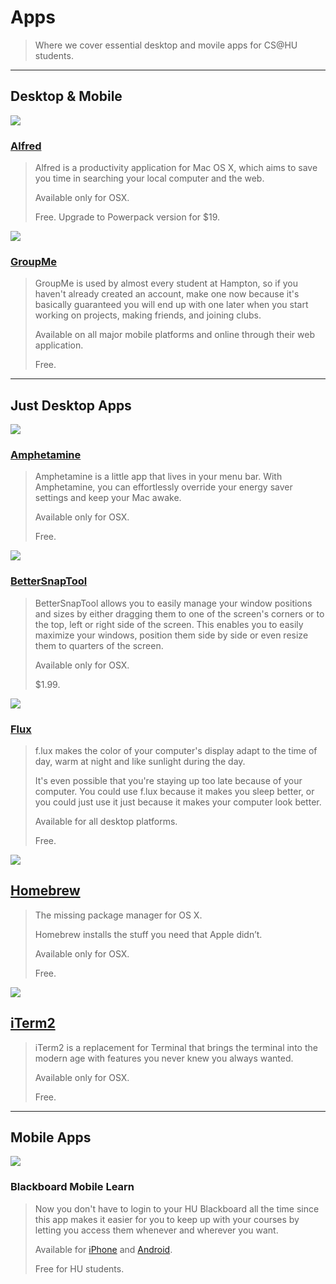 # Apps

> Where we cover essential desktop and movile apps for CS@HU students.

---

## Desktop & Mobile

![](http://c0736882.cdn.cloudfiles.rackspacecloud.com/alfred.png)

### [Alfred](http://www.alfredapp.com/)

> Alfred is a productivity application for Mac OS X, which aims to save you time in searching your local computer and the web.
>
> Available only for OSX.
>
> Free. Upgrade to Powerpack version for $19.

![](https://groupme.com/images/logo.png)

### [GroupMe](https://groupme.com/)

> GroupMe is used by almost every student at Hampton, so if you haven't already created an account, make one now because it's basically guaranteed you will end up with one later when you start working on projects, making friends, and joining clubs.
>
> Available on all major mobile platforms and online through their web application.
>
> Free.

---

## Just Desktop Apps

![](http://a1.mzstatic.com/us/r30/Purple3/v4/ac/0f/96/ac0f9661-5de7-c5c5-2ee7-d3f51ba44923/screen800x500.jpeg)

### [Amphetamine](http://lightheadsw.com/caffeine/)

> Amphetamine is a little app that lives in your menu bar. With Amphetamine, you can effortlessly override your energy saver settings and keep your Mac awake.
>
> Available only for OSX.
>
> Free.

![](https://www.appfull.to/uploads/posts/2012-12/1355633494_mzl.bodvlkcq.800x500-75.jpg)

### [BetterSnapTool](https://itunes.apple.com/us/app/bettersnaptool/id417375580?mt=12)

> BetterSnapTool allows you to easily manage your window positions and sizes by either dragging them to one of the screen's corners or to the top, left or right side of the screen. This enables you to easily maximize your windows, position them side by side or even resize them to quarters of the screen.
>
> Available only for OSX.
>
> $1.99.

![](http://blog.shoplet.com/wp-content/uploads/2014/07/flux-comparison.jpg)

### [Flux](https://justgetflux.com/)

> f.lux makes the color of your computer's display adapt to the time of day, warm at night and like sunlight during the day.
>
> It's even possible that you're staying up too late because of your computer. You could use f.lux because it makes you sleep better, or you could just use it just because it makes your computer look better.
>
> Available for all desktop platforms.
>
> Free.

![](https://qiita-image-store.s3.amazonaws.com/0/29787/766aecd6-accf-fcdc-e2bd-39cd4c18ce2b.png)

## [Homebrew](http://brew.sh/)

> The missing package manager for OS X.
>
> Homebrew installs the stuff you need that Apple didn’t.
>
> Available only for OSX.
>
> Free.

![](http://yasar.senturk.name.tr/gunluk/wp-content/uploads/2013/02/iterm2-split-window.png)

## [iTerm2](http://iterm2.com/)

> iTerm2 is a replacement for Terminal that brings the terminal into the modern age with features you never knew you always wanted.
>
> Available only for OSX.
>
> Free.

---

## Mobile Apps

![](http://community.dur.ac.uk/lt.team/help/wp-content/uploads/2013/02/m-learn.png)

### Blackboard Mobile Learn

> Now you don't have to login to your HU Blackboard all the time since this app makes it easier for you to keep up with your courses by letting you access them whenever and wherever you want.
>
> Available for [iPhone](https://itunes.apple.com/us/app/blackboard-mobile-learn/id376413870?mt=8) and [Android](https://play.google.com/store/apps/details?id=com.blackboard.android&hl=en).
>
> Free for HU students.
